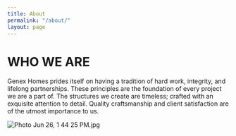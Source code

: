 ```yaml
---
title: About
permalink: "/about/"
layout: page
---
```


# WHO WE ARE

Genex Homes prides itself on having a tradition of hard work, integrity, and lifelong partnerships. These principles are the foundation of every project we are a part of. The structures we create are timeless; crafted with an exquisite attention to detail. Quality craftsmanship and client satisfaction are of the utmost importance to us.

![Photo Jun 26, 1 44 25 PM.jpg](/uploads/Photo%20Jun%2026,%201%2044%2025%20PM.jpg)